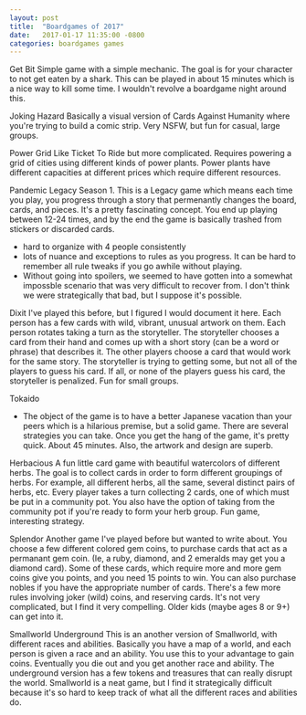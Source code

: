 ```yaml
---
layout: post
title:  "Boardgames of 2017"
date:   2017-01-17 11:35:00 -0800
categories: boardgames games
---
```


Get Bit
Simple game with a simple mechanic. The goal is for your character to not get eaten by a shark. This can be played in about 15 minutes which is a nice way to kill some time. I wouldn't revolve a boardgame night around this.

Joking Hazard
Basically a visual version of Cards Against Humanity where you're trying to build a comic strip. Very NSFW, but fun for casual, large groups.

Power Grid
Like Ticket To Ride but more complicated. Requires powering a grid of cities using different kinds of power plants. Power plants have different capacities at different prices which require different resources.

Pandemic Legacy Season 1.
This is a Legacy game which means each time you play, you progress through a story that permenantly changes the board, cards, and pieces. It's a pretty fascinating concept. You end up playing between 12-24 times, and by the end the game is basically trashed from stickers or discarded cards.
- hard to organize with 4 people consistently
- lots of nuance and exceptions to rules as you progress. It can be hard to remember all rule tweaks if you go awhile without playing.
- Without going into spoilers, we seemed to have gotten into a somewhat impossble scenario that was very difficult to recover from. I don't think we were strategically that bad, but I suppose it's possible.

Dixit
I've played this before, but I figured I would document it here. Each person has a few cards with wild, vibrant, unusual artwork on them. Each person rotates taking a turn as the storyteller. The storyteller chooses a card from their hand and comes up with a short story (can be a word or phrase) that describes it. The other players choose a card that would work for the same story. The storyteller is trying to getting some, but not all of the players to guess his card. If all, or none of the players guess his card, the storyteller is penalized. Fun for small groups.

Tokaido
- The object of the game is to have a better Japanese vacation than your peers which is a hilarious premise, but a solid game. There are several strategies you can take. Once you get the hang of the game, it's pretty quick. About 45 minutes. Also, the artwork and design are superb. 

Herbacious
A fun little card game with beautiful watercolors of different herbs. The goal is to collect cards in order to form different groupings of herbs. For example, all different herbs, all the same, several distinct pairs of herbs, etc. Every player takes a turn collecting 2 cards, one of which must be put in a community pot. You also have the option of taking from the community pot if you're ready to form your herb group. Fun game, interesting strategy.

Splendor
Another game I've played before but wanted to write about. You choose a few different colored gem coins, to purchase cards that act as a permanant gem coin. (Ie, a ruby, diamond, and 2 emeralds may get you a diamond card). Some of these cards, which require more and more gem coins give you points, and you need 15 points to win. You can also purchase nobles if you have the appropriate number of cards. There's a few more rules involving joker (wild) coins, and reserving cards. It's not very complicated, but I find it very compelling. Older kids (maybe ages 8 or 9+) can get into it.

Smallworld Underground
This is an another version of Smallworld, with different races and abilities. Basically you have a map of a world, and each person is given a race and an ability. You use this to your advantage to gain coins. Eventually you die out and you get another race and ability. The underground version has a few tokens and treasures that can really disrupt the world. Smallworld is a neat game, but I find it strategically difficult because it's so hard to keep track of what all the different races and abilities do. 